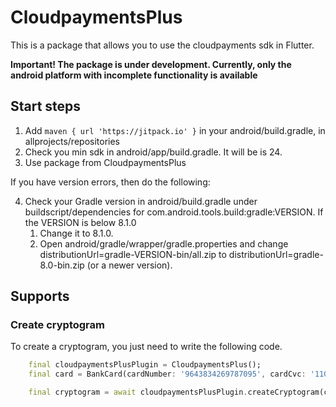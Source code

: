 # CloudpaymentsPlus

This is a package that allows you to use the cloudpayments sdk in Flutter.

**Important! The package is under development. Currently, only the android platform with incomplete functionality is available**

## Start steps
1. Add ```maven { url 'https://jitpack.io' }``` in your android/build.gradle, in allprojects/repositories
2. Check you min sdk in android/app/build.gradle. It will be is 24.
3. Use package from CloudpaymentsPlus 

If you have version errors, then do the following:

4. Check your Gradle version in android/build.gradle under buildscript/dependencies for com.android.tools.build:gradle:VERSION.
If the VERSION is below 8.1.0
   1. Change it to 8.1.0.
   2. Open android/gradle/wrapper/gradle.properties and change distributionUrl=gradle-VERSION-bin/all.zip to distributionUrl=gradle-8.0-bin.zip (or a newer version).

## Supports
### Create cryptogram

To create a cryptogram, you just need to write the following code.
```dart
    final cloudpaymentsPlusPlugin = CloudpaymentsPlus();
    final card = BankCard(cardNumber: '9643834269787095', cardCvc: '110', cardDate: '02/2028');

    final cryptogram = await cloudpaymentsPlusPlugin.createCryptogram(card: card, publicId: 'your publicId', publicKey: 'your publicKey');
```
